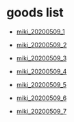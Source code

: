 # goods list <br>
* [miki_20200509_1](./goods/miki_20200509_1.md) <br>
* [miki_20200509_2](./goods/miki_20200509_2.md) <br>
* [miki_20200509_3](./goods/miki_20200509_3.md) <br>
* [miki_20200509_4](./goods/miki_20200509_4.md) <br>
* [miki_20200509_5](./goods/miki_20200509_5.md) <br>
* [miki_20200509_6](./goods/miki_20200509_6.md) <br>
* [miki_20200509_7](./goods/miki_20200509_7.md) <br>

